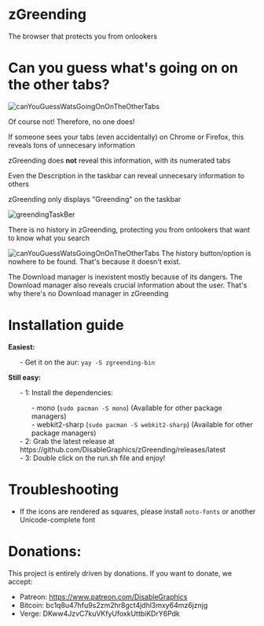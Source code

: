 # zGreending
The browser that protects you from onlookers 

# Can you guess what's going on on the other tabs?

![canYouGuessWatsGoingOnOnTheOtherTabs](https://user-images.githubusercontent.com/48135147/139009470-32918ac9-8cc1-47d6-b409-acaaefcb2f4c.png)

Of course not! Therefore, no one does!

If someone sees your tabs (even accidentally) on Chrome or Firefox, this reveals tons of unnecesary information

zGreending does <b>not</b> reveal this information, with its numerated tabs
<br>

Even the Description in the taskbar can reveal unnecesary information to others

zGreending only displays "Greending" on the taskbar

![greendingTaskBer](https://user-images.githubusercontent.com/48135147/139073120-7922fdeb-04f0-4e37-8424-cb4679f82fd7.png)

There is no history in zGreending, protecting you from onlookers that want to know what you search

![canYouGuessWatsGoingOnOnTheOtherTabs](https://user-images.githubusercontent.com/48135147/139009470-32918ac9-8cc1-47d6-b409-acaaefcb2f4c.png)
The history button/option is nowhere to be found. That's because it doesn't exist.

The Download manager is inexistent mostly because of its dangers. The Download manager also reveals crucial information about the user. That's why there's no Download manager in zGreending

# Installation guide
  <b>Easiest:</b>
  <ul>
    - Get it on the aur: <code>yay -S zgreending-bin</code>
  </ul>
  <b>Still easy:</b>
  <ul>- 1: Install the dependencies: <br>
    <ul>
      - mono (<code>sudo pacman -S mono</code>) (Available for other package managers) <br>
      - webkit2-sharp (<code>sudo pacman -S webkit2-sharp</code>) (Available for other package managers)
    </ul>
    - 2: Grab the latest release at https://github.com/DisableGraphics/zGreending/releases/latest <br>
    - 3: Double click on the run.sh file and enjoy!
  </ul>
  
# Troubleshooting
  - If the icons are rendered as squares, please install <code>noto-fonts</code> or another Unicode-complete font
  
# Donations:
This project is entirely driven by donations. If you want to donate, we accept:
  - Patreon: https://www.patreon.com/DisableGraphics
  - Bitcoin: bc1q8u47hfu9s2zm2hr8gct4jdhl3mxy64mz6jznjg
  - Verge: DKww4JzvC7kuVKfyUfoxkUttbiKDrY6Pdk
